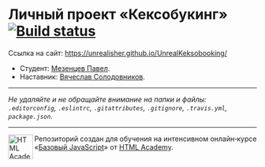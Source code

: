 ﻿# Личный проект «Кексобукинг» [![Build status][travis-image]][travis-url]
 
 Ссылка на сайт: https://unrealisher.github.io/UnrealKeksobooking/

* Студент: [Мезенцев Павел](https://up.htmlacademy.ru/javascript/11/user/499135).
* Наставник: [Вячеслав Солодовников](https://up.htmlacademy.ru/javascript/11/user/499135).

---

_Не удаляйте и не обращайте внимание на папки и файлы:_<br>
_`.editorconfig`, `.eslintrc`, `.gitattributes`, `.gitignore`, `.travis.yml`, `package.json`._

---

<a href="https://htmlacademy.ru/intensive/javascript"><img align="left" width="50" height="50" title="HTML Academy" src="https://up.htmlacademy.ru/static/img/intensive/javascript/logo-for-github.svg"></a>

Репозиторий создан для обучения на интенсивном онлайн‑курсе «[Базовый JavaScript](https://htmlacademy.ru/intensive/javascript)» от [HTML Academy](https://htmlacademy.ru).

[travis-image]: https://travis-ci.org/htmlacademy-javascript/499135-keksobooking.svg?branch=master
[travis-url]: https://travis-ci.org/htmlacademy-javascript/499135-keksobooking
